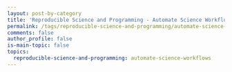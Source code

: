 ```yaml
---
layout: post-by-category
title: 'Reproducible Science and Programming - Automate Science Workflows'
permalink: /tags/reproducible-science-and-programming/automate-science-workflows/
comments: false
author_profile: false
is-main-topic: false
topics:
  reproducible-science-and-programming: automate-science-workflows
---
```

